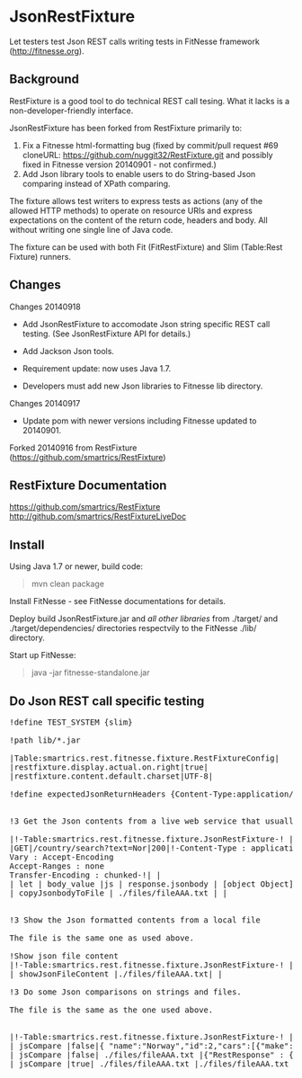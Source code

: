 JsonRestFixture
===============
Let testers test Json REST calls writing tests in FitNesse framework (http://fitnesse.org).


Background
----------
RestFixture is a good tool to do technical REST call tesing. What it lacks is a non-developer-friendly interface.

JsonRestFixture has been forked from RestFixture primarily to:
1. Fix a Fitnesse html-formatting bug (fixed by commit/pull request #69 cloneURL: https://github.com/nuggit32/RestFixture.git and possibly fixed in Fitnesse version 20140901 - not confirmed.)
2. Add Json library tools to enable users to do String-based Json comparing instead of XPath comparing.

The fixture allows test writers to express tests as actions (any of the
allowed HTTP methods) to operate on resource URIs and express expectations on
the content of the return code, headers and body. All without writing one
single line of Java code.

The fixture can be used with both Fit (FitRestFixture) and Slim (Table:Rest Fixture) runners.

Changes
-------
Changes 20140918
- Add JsonRestFixture to accomodate Json string specific REST call testing.
(See JsonRestFixture API for details.)
- Add Jackson Json tools.

- Requirement update: now uses Java 1.7. 

- Developers must add new Json libraries to Fitnesse lib directory.


Changes 20140917
- Update pom with newer versions including Fitnesse updated to 20140901.

Forked 20140916 from  RestFixture (https://github.com/smartrics/RestFixture)


RestFixture Documentation
--------------------------
https://github.com/smartrics/RestFixture
http://github.com/smartrics/RestFixtureLiveDoc

Install
--------
Using Java 1.7 or newer, build code:
>mvn clean package

Install FitNesse - see FitNesse documentations for details.

Deploy build JsonRestFixture.jar and *all other libraries* from ./target/ and ./target/dependencies/ directories respectvily to the FitNesse ./lib/ directory.

Start up FitNesse:
>java -jar fitnesse-standalone.jar 


Do Json REST call specific testing
----------------------------------

<pre>
!define TEST_SYSTEM {slim}

!path lib/*.jar

|Table:smartrics.rest.fitnesse.fixture.RestFixtureConfig|
|restfixture.display.actual.on.right|true|
|restfixture.content.default.charset|UTF-8|

!define expectedJsonReturnHeaders {Content-Type:application/json}


!3 Get the Json contents from a live web service that usually return a valid application/json response and place contents into a local file

|!-Table:smartrics.rest.fitnesse.fixture.JsonRestFixture-! | http://service.someurl.com|
|GET|/country/search?text=Nor|200|!-Content-Type : application/json;charset=UTF-8
Vary : Accept-Encoding
Accept-Ranges : none
Transfer-Encoding : chunked-!| |
| let | body_value |js | response.jsonbody | [object Object] |
| copyJsonbodyToFile | ./files/fileAAA.txt | |


!3 Show the Json formatted contents from a local file

The file is the same one as used above.

!Show json file content
|!-Table:smartrics.rest.fitnesse.fixture.JsonRestFixture-! |http://localhost|
| showJsonFileContent |./files/fileAAA.txt| |

!3 Do some Json comparisons on strings and files.

The file is the same as the one used above.


|!-Table:smartrics.rest.fitnesse.fixture.JsonRestFixture-! |http://localhost|
| jsCompare |false|{ "name":"Norway","id":2,"cars":[{"make":"GM","color":"blue"},{"make":"BMW","color":"red"}]}  |{"id":2,"name":"Norway","cars":[{"make":"GM","color":"blue"},{"make":"BMW","color":"red"}]}| Green -  Should not find any deviations - this comment is ignored.|
| jsCompare |false| ./files/fileAAA.txt |{"RestResponse" : { "result" : [ {"name" : "Northern Mariana Islands", "alpha2_code" : "MP","alpha3_code" : "MNP"},{"name" : "Norway", "alpha2_code" : "NO", "alpha3_code" : "NOR"}]}} ||
| jsCompare |true| ./files/fileAAA.txt |./files/fileAAA.txt ||
</pre>



